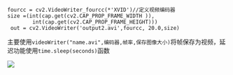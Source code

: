    fourcc = cv2.VideoWriter_fourcc(*'XVID')//定义视频编码器
    size =(int(cap.get(cv2.CAP_PROP_FRAME_WIDTH )),
            int(cap.get(cv2.CAP_PROP_FRAME_HEIGHT)))
     out = cv2.VideoWriter('output2.avi',fourcc, 20.0,size)
主要使用`videoWriter("name.avi",编码器,帧率,保存图像大小)`将帧保存为视频，延迟功能使用`time.sleep(seconds)`函数

![](http://ww1.sinaimg.cn/large/006YKa8tly1g4skm1oa9tg30ot0dce88.gif)

